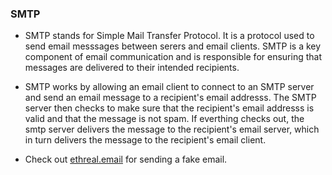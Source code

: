 ### SMTP
- SMTP stands for Simple Mail Transfer Protocol. It is a protocol used to send email messsages between serers and email clients. SMTP is a key component of email communication and is responsible for ensuring that messages are delivered to their intended recipients.
- SMTP works by allowing an email client to connect to an SMTP server and send an email message to a recipient's email addresss. The SMTP server then checks to make sure that the recipient's email addresss is valid and that the message is not spam. If everthing checks out, the smtp server delivers the message to the recipient's email server, which in turn delivers the message to the recipient's email client.

- Check out [ethreal.email](https://ethereal.email/) for sending a fake email.
